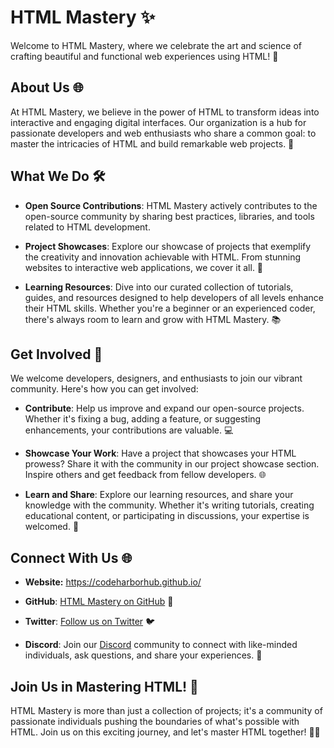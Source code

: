 # HTML Mastery ✨

Welcome to HTML Mastery, where we celebrate the art and science of crafting beautiful and functional web experiences using HTML! 🚀

## About Us 🌐

At HTML Mastery, we believe in the power of HTML to transform ideas into interactive and engaging digital interfaces. Our organization is a hub for passionate developers and web enthusiasts who share a common goal: to master the intricacies of HTML and build remarkable web projects. 🎨

## What We Do 🛠️

- **Open Source Contributions**: HTML Mastery actively contributes to the open-source community by sharing best practices, libraries, and tools related to HTML development.

- **Project Showcases**: Explore our showcase of projects that exemplify the creativity and innovation achievable with HTML. From stunning websites to interactive web applications, we cover it all. 🌟

- **Learning Resources**: Dive into our curated collection of tutorials, guides, and resources designed to help developers of all levels enhance their HTML skills. Whether you're a beginner or an experienced coder, there's always room to learn and grow with HTML Mastery. 📚

## Get Involved 🤝

We welcome developers, designers, and enthusiasts to join our vibrant community. Here's how you can get involved:

- **Contribute**: Help us improve and expand our open-source projects. Whether it's fixing a bug, adding a feature, or suggesting enhancements, your contributions are valuable. 💻

- **Showcase Your Work**: Have a project that showcases your HTML prowess? Share it with the community in our project showcase section. Inspire others and get feedback from fellow developers. 🌐

- **Learn and Share**: Explore our learning resources, and share your knowledge with the community. Whether it's writing tutorials, creating educational content, or participating in discussions, your expertise is welcomed. 🚀

## Connect With Us 🌐

- **Website:** https://codeharborhub.github.io/

- **GitHub**: [HTML Mastery on GitHub](https://github.com/HTML-Mastery) 🐙

- **Twitter**: [Follow us on Twitter](https://x.com/CodesWithAjay) 🐦

- **Discord**: Join our [Discord](https://discord.gg/QH5gkhbd) community to connect with like-minded individuals, ask questions, and share your experiences. 💬

## Join Us in Mastering HTML! 🌈

HTML Mastery is more than just a collection of projects; it's a community of passionate individuals pushing the boundaries of what's possible with HTML. Join us on this exciting journey, and let's master HTML together! 🚀✨
